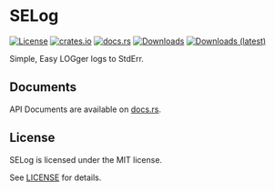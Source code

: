 # SELog
[![License](https://img.shields.io/crates/l/selog)](https://github.com/watcol/selog/blob/main/LICENSE)
[![crates.io](https://img.shields.io/crates/v/selog)](https://crates.io/crates/selog)
[![docs.rs](https://docs.rs/selog/badge.svg)](https://docs.rs/selog)
[![Downloads](https://img.shields.io/crates/d/selog)](https://crates.io/crates/selog)
[![Downloads (latest)](https://img.shields.io/crates/dv/selog)](https://crates.io/crates/selog)

Simple, Easy LOGger logs to StdErr.

## Documents
API Documents are available on [docs.rs](https://docs.rs/selog).

## License
SELog is licensed under the MIT license.

See [LICENSE](https://github.com/watcol/selog/blob/main/LICENSE) for details.
